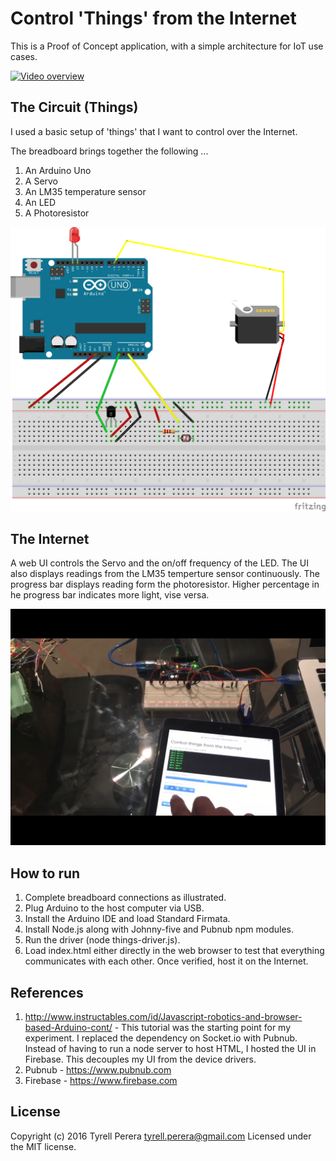 # Control 'Things' from the Internet
This is a Proof of Concept application, with a simple architecture for IoT use cases.

[![Video overview](https://img.youtube.com/vi/F-WoFkbe0uc/0.jpg)](https://youtu.be/F-WoFkbe0uc "Video overview")


## The Circuit (Things)
I used a basic setup of 'things' that I want to control over the Internet.

The breadboard brings together the following ...

 1. An Arduino Uno 
 2. A Servo
 3. An LM35 temperature sensor
 4. An LED
 5. A Photoresistor
 
![Things circuit diagram](https://raw.githubusercontent.com/tyrell/control-things-from-the-internet/master/circuit/control-things-from-the-internet.png?token=AAvfodMHkvOna2BvsPavXx-LtCsFld16ks5XJCa1wA%3D%3D "Things circuit diagram")
 

## The Internet
A web UI controls the Servo and the on/off frequency of the LED. The UI also displays readings from the LM35 temperture sensor continuously. The progress bar displays reading form the photoresistor. Higher percentage in he progress bar indicates more light, vise versa.

![Demo Photo](https://raw.githubusercontent.com/tyrell/control-things-from-the-internet/master/circuit/demo-picture.png?token=AAvfodjRvWCX4eqX41PWdcln6pg5hmVQks5XJzfXwA%3D%3D "Demo Photo")


## How to run
1. Complete breadboard connections as illustrated.
2. Plug Arduino to the host computer via USB.
3. Install the Arduino IDE and load Standard Firmata.
4. Install Node.js along with Johnny-five and Pubnub npm modules. 
5. Run the driver (node things-driver.js).
6. Load index.html either directly in the web browser to test that everything communicates with each other. Once verified, host it on the Internet.


## References
1. http://www.instructables.com/id/Javascript-robotics-and-browser-based-Arduino-cont/ - This tutorial was the starting point for my experiment. I replaced the dependency on Socket.io with Pubnub. Instead of having to run a node server to host HTML, I hosted the UI in Firebase. This decouples my UI from the device drivers.
2. Pubnub - https://www.pubnub.com
3. Firebase - https://www.firebase.com


## License
Copyright (c) 2016 Tyrell Perera <tyrell.perera@gmail.com>
Licensed under the MIT license.
